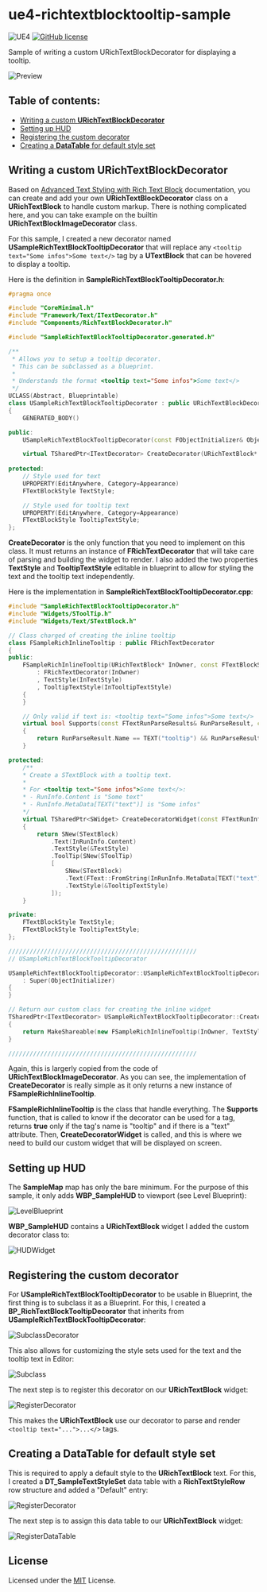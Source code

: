 # ue4-richtextblocktooltip-sample

![UE4](https://img.shields.io/badge/UE4-4.25+-blue)
[![GitHub license](https://img.shields.io/badge/license-MIT-blue.svg)](https://raw.githubusercontent.com/Nauja/ue4-richtextblocktooltip-sample/master/LICENSE)

Sample of writing a custom URichTextBlockDecorator for displaying a tooltip.

![Preview](https://github.com/Nauja/ue4-richtextblocktooltip-sample/raw/media/preview.gif)

## Table of contents:

- [Writing a custom **URichTextBlockDecorator**](#writing-a-custom-urichtextblockdecorator)
- [Setting up HUD](#setting-up-hud)
- [Registering the custom decorator](#registering-the-custom-decorator)
- [Creating a **DataTable** for default style set](#creating-a-datatable-for-default-style-set)

## Writing a custom **URichTextBlockDecorator**

Based on [Advanced Text Styling with Rich Text Block](https://www.unrealengine.com/en-US/tech-blog/advanced-text-styling-with-rich-text-block) documentation, you can create and add your own **URichTextBlockDecorator** class on a **URichTextBlock** to handle custom markup. There is nothing complicated here, and you can take example on the builtin **URichTextBlockImageDecorator** class.

For this sample, I created a new decorator named **USampleRichTextBlockTooltipDecorator** that will replace any `<tooltip text="Some infos">Some text</>` tag by a **UTextBlock** that can be hovered to display a tooltip.

Here is the definition in **SampleRichTextBlockTooltipDecorator.h**:

```cpp
#pragma once

#include "CoreMinimal.h"
#include "Framework/Text/ITextDecorator.h"
#include "Components/RichTextBlockDecorator.h"

#include "SampleRichTextBlockTooltipDecorator.generated.h"

/**
 * Allows you to setup a tooltip decorator.
 * This can be subclassed as a blueprint.
 *
 * Understands the format <tooltip text="Some infos">Some text</>
 */
UCLASS(Abstract, Blueprintable)
class USampleRichTextBlockTooltipDecorator : public URichTextBlockDecorator
{
    GENERATED_BODY()

public:
    USampleRichTextBlockTooltipDecorator(const FObjectInitializer& ObjectInitializer);

    virtual TSharedPtr<ITextDecorator> CreateDecorator(URichTextBlock* InOwner) override;
	
protected:
    // Style used for text
    UPROPERTY(EditAnywhere, Category=Appearance)
    FTextBlockStyle TextStyle;

    // Style used for tooltip text
    UPROPERTY(EditAnywhere, Category=Appearance)
    FTextBlockStyle TooltipTextStyle;
};
```

**CreateDecorator** is the only function that you need to implement on this class. It must returns an instance of **FRichTextDecorator** that will take care of parsing and building the widget to render. I also added the two properties **TextStyle** and **TooltipTextStyle** editable in blueprint to allow for styling the text and the tooltip text independently.

Here is the implementation in **SampleRichTextBlockTooltipDecorator.cpp**:

```cpp
#include "SampleRichTextBlockTooltipDecorator.h"
#include "Widgets/SToolTip.h"
#include "Widgets/Text/STextBlock.h"

// Class charged of creating the inline tooltip
class FSampleRichInlineTooltip : public FRichTextDecorator
{
public:
    FSampleRichInlineTooltip(URichTextBlock* InOwner, const FTextBlockStyle& InTextStyle, const FTextBlockStyle& InTooltipTextStyle)
        : FRichTextDecorator(InOwner)
        , TextStyle(InTextStyle)
        , TooltipTextStyle(InTooltipTextStyle)
    {
    }

    // Only valid if text is: <tooltip text="Some infos">Some text</>
    virtual bool Supports(const FTextRunParseResults& RunParseResult, const FString& Text) const override
    {
        return RunParseResult.Name == TEXT("tooltip") && RunParseResult.MetaData.Contains(TEXT("text"));
    }

protected:
    /**
    * Create a STextBlock with a tooltip text.
    * 
    * For <tooltip text="Some infos">Some text</>:
    * - RunInfo.Content is "Some text"
    * - RunInfo.MetaData[TEXT("text")] is "Some infos"
    */
    virtual TSharedPtr<SWidget> CreateDecoratorWidget(const FTextRunInfo& InRunInfo, const FTextBlockStyle& InTextStyle) const override
    {
        return SNew(STextBlock)
            .Text(InRunInfo.Content)
            .TextStyle(&TextStyle)
            .ToolTip(SNew(SToolTip)
            [
                SNew(STextBlock)
                .Text(FText::FromString(InRunInfo.MetaData[TEXT("text")]))
                .TextStyle(&TooltipTextStyle)
            ]);
    }

private:
    FTextBlockStyle TextStyle;
    FTextBlockStyle TooltipTextStyle;
};

/////////////////////////////////////////////////////
// USampleRichTextBlockTooltipDecorator

USampleRichTextBlockTooltipDecorator::USampleRichTextBlockTooltipDecorator(const FObjectInitializer& ObjectInitializer)
    : Super(ObjectInitializer)
{
}

// Return our custom class for creating the inline widget
TSharedPtr<ITextDecorator> USampleRichTextBlockTooltipDecorator::CreateDecorator(URichTextBlock* InOwner)
{
    return MakeShareable(new FSampleRichInlineTooltip(InOwner, TextStyle, TooltipTextStyle));
}

/////////////////////////////////////////////////////
```

Again, this is largerly copied from the code of **URichTextBlockImageDecorator**. As you can see, the implementation of **CreateDecorator** is really simple as it only returns a new instance of **FSampleRichInlineTooltip**.

**FSampleRichInlineTooltip** is the class that handle everything. The **Supports** function, that is called to know if the decorator can be used for a tag, returns **true** only if the tag's name is "tooltip" and if there is a "text" attribute. Then, **CreateDecoratorWidget** is called, and this is where we need to build our custom widget that will be displayed on screen.

## Setting up HUD

The **SampleMap** map has only the bare minimum. For the purpose of this sample, it only adds **WBP_SampleHUD** to viewport (see Level Blueprint):

![LevelBlueprint](https://github.com/Nauja/ue4-richtextblocktooltip-sample/raw/media/editor-levelblueprint.png)

**WBP_SampleHUD** contains a **URichTextBlock** widget I added the custom decorator class to:

![HUDWidget](https://github.com/Nauja/ue4-richtextblocktooltip-sample/raw/media/editor-hud-widget.png)

## Registering the custom decorator

For **USampleRichTextBlockTooltipDecorator** to be usable in Blueprint, the first thing is to subclass it as a Blueprint. For this, I created a **BP_RichTextBlockTooltipDecorator** that inherits from **USampleRichTextBlockTooltipDecorator**:

![SubclassDecorator](https://github.com/Nauja/ue4-richtextblocktooltip-sample/raw/media/editor-subclass-decorator.png)

This also allows for customizing the style sets used for the text and the tooltip text in Editor:

![Subclass](https://github.com/Nauja/ue4-richtextblocktooltip-sample/raw/media/editor-subclass.png)

The next step is to register this decorator on our **URichTextBlock** widget:

![RegisterDecorator](https://github.com/Nauja/ue4-richtextblocktooltip-sample/raw/media/editor-registerdecorator.png)

This makes the **URichTextBlock** use our decorator to parse and render `<tooltip text="...">...</>` tags.

## Creating a **DataTable** for default style set

This is required to apply a default style to the **URichTextBlock** text. For this, I created a **DT_SampleTextStyleSet** data table with a **RichTextStyleRow** row structure and added a "Default" entry:

![RegisterDecorator](https://github.com/Nauja/ue4-richtextblocktooltip-sample/raw/media/editor-datatable.png)

The next step is to assign this data table to our **URichTextBlock** widget:

![RegisterDataTable](https://github.com/Nauja/ue4-richtextblocktooltip-sample/raw/media/editor-registerdatatable.png)

## License

Licensed under the [MIT](LICENSE) License.
